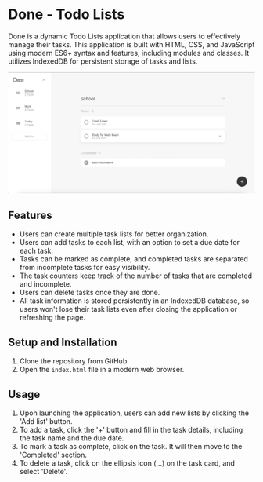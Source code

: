 # Done - Todo Lists

Done is a dynamic Todo Lists application that allows users to effectively manage their tasks. This application is built with HTML, CSS, and JavaScript using modern ES6+ syntax and features, including modules and classes. It utilizes IndexedDB for persistent storage of tasks and lists.

![Screenshot](./assets/DoneAppScreenshot.png)

## Features

- Users can create multiple task lists for better organization.
- Users can add tasks to each list, with an option to set a due date for each task.
- Tasks can be marked as complete, and completed tasks are separated from incomplete tasks for easy visibility.
- The task counters keep track of the number of tasks that are completed and incomplete.
- Users can delete tasks once they are done.
- All task information is stored persistently in an IndexedDB database, so users won't lose their task lists even after closing the application or refreshing the page.

## Setup and Installation

1. Clone the repository from GitHub.
2. Open the `index.html` file in a modern web browser.

## Usage

1. Upon launching the application, users can add new lists by clicking the 'Add list' button.
2. To add a task, click the '+' button and fill in the task details, including the task name and the due date.
3. To mark a task as complete, click on the task. It will then move to the 'Completed' section.
4. To delete a task, click on the ellipsis icon (...) on the task card, and select 'Delete'.